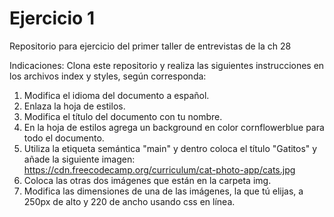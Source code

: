 # Ejercicio 1
Repositorio para ejercicio del primer taller de entrevistas de la ch 28

Indicaciones: 
Clona este repositorio y realiza las siguientes instrucciones en los archivos index y styles, según corresponda:

1. Modifica el idioma del documento a español.
2. Enlaza la hoja de estilos.
3. Modifica el título del documento con tu nombre.
4. En la hoja de estilos agrega un background en color cornflowerblue para todo el documento.
5. Utiliza la etiqueta semántica "main" y dentro coloca el título "Gatitos" y añade la siguiente imagen: https://cdn.freecodecamp.org/curriculum/cat-photo-app/cats.jpg
6. Coloca las otras dos imágenes que están en la carpeta img.
7. Modifica las dimensiones de una de las imágenes, la que tú elijas, a 250px de alto y 220 de ancho usando css en línea.
